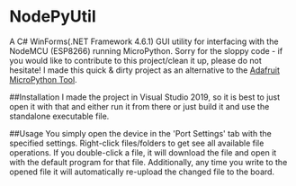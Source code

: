 # NodePyUtil
A C# WinForms(.NET Framework 4.6.1) GUI utility for interfacing with the NodeMCU (ESP8266) running MicroPython.
Sorry for the sloppy code - if you would like to contribute to this project/clean it up, please do not hesitate!
I made this quick & dirty project as an alternative to the [Adafruit MicroPython Tool](https://github.com/scientifichackers/ampy).

##Installation
I made the project in Visual Studio 2019, so it is best to just open it with that and either run it from there or just build it and use the standalone executable file.

##Usage
You simply open the device in the 'Port Settings' tab with the specified settings.
Right-click files/folders to get see all available file operations.
If you double-click a file, it will download the file and open it with the default program for that file. Additionally, any time you write to the opened file it will automatically re-upload the changed file to the board.
